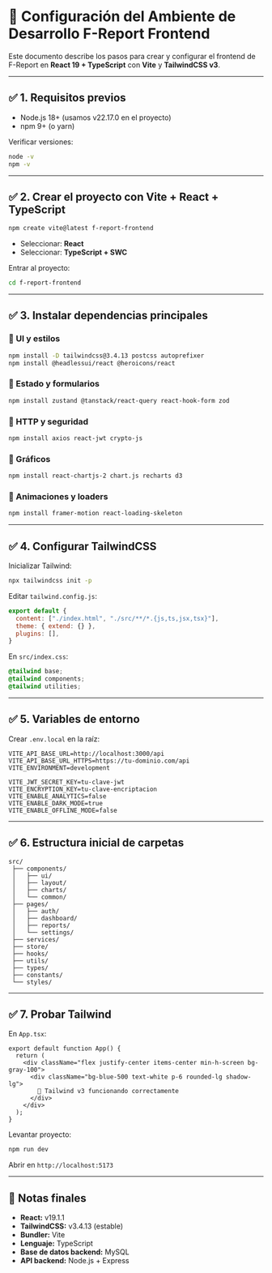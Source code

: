 
# 🚀 Configuración del Ambiente de Desarrollo F-Report Frontend

Este documento describe los pasos para crear y configurar el frontend de F-Report en **React 19 + TypeScript** con **Vite** y **TailwindCSS v3**.

---

## ✅ 1. Requisitos previos
- Node.js 18+ (usamos v22.17.0 en el proyecto)
- npm 9+ (o yarn)

Verificar versiones:
```bash
node -v
npm -v
```

---

## ✅ 2. Crear el proyecto con Vite + React + TypeScript
```bash
npm create vite@latest f-report-frontend
```
- Seleccionar: **React**
- Seleccionar: **TypeScript + SWC**

Entrar al proyecto:
```bash
cd f-report-frontend
```

---

## ✅ 3. Instalar dependencias principales

### 🔹 UI y estilos
```bash
npm install -D tailwindcss@3.4.13 postcss autoprefixer
npm install @headlessui/react @heroicons/react
```

### 🔹 Estado y formularios
```bash
npm install zustand @tanstack/react-query react-hook-form zod
```

### 🔹 HTTP y seguridad
```bash
npm install axios react-jwt crypto-js
```

### 🔹 Gráficos
```bash
npm install react-chartjs-2 chart.js recharts d3
```

### 🔹 Animaciones y loaders
```bash
npm install framer-motion react-loading-skeleton
```

---

## ✅ 4. Configurar TailwindCSS
Inicializar Tailwind:
```bash
npx tailwindcss init -p
```

Editar `tailwind.config.js`:
```js
export default {
  content: ["./index.html", "./src/**/*.{js,ts,jsx,tsx}"],
  theme: { extend: {} },
  plugins: [],
}
```

En `src/index.css`:
```css
@tailwind base;
@tailwind components;
@tailwind utilities;
```

---

## ✅ 5. Variables de entorno
Crear `.env.local` en la raíz:
```env
VITE_API_BASE_URL=http://localhost:3000/api
VITE_API_BASE_URL_HTTPS=https://tu-dominio.com/api
VITE_ENVIRONMENT=development

VITE_JWT_SECRET_KEY=tu-clave-jwt
VITE_ENCRYPTION_KEY=tu-clave-encriptacion
VITE_ENABLE_ANALYTICS=false
VITE_ENABLE_DARK_MODE=true
VITE_ENABLE_OFFLINE_MODE=false
```

---

## ✅ 6. Estructura inicial de carpetas
```
src/
 ├── components/
 │   ├── ui/
 │   ├── layout/
 │   ├── charts/
 │   └── common/
 ├── pages/
 │   ├── auth/
 │   ├── dashboard/
 │   ├── reports/
 │   └── settings/
 ├── services/
 ├── store/
 ├── hooks/
 ├── utils/
 ├── types/
 ├── constants/
 └── styles/
```

---

## ✅ 7. Probar Tailwind
En `App.tsx`:
```tsx
export default function App() {
  return (
    <div className="flex justify-center items-center min-h-screen bg-gray-100">
      <div className="bg-blue-500 text-white p-6 rounded-lg shadow-lg">
        🚀 Tailwind v3 funcionando correctamente
      </div>
    </div>
  );
}
```

Levantar proyecto:
```bash
npm run dev
```
Abrir en `http://localhost:5173`

---

## 📌 Notas finales
- **React:** v19.1.1
- **TailwindCSS:** v3.4.13 (estable)
- **Bundler:** Vite
- **Lenguaje:** TypeScript
- **Base de datos backend:** MySQL
- **API backend:** Node.js + Express
